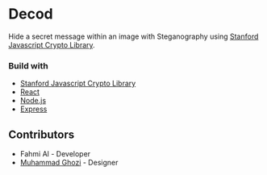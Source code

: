 # Decod

Hide a secret message within an image with Steganography using [Stanford Javascript Crypto Library](https://crypto.stanford.edu/sjcl).

### Build with

- [Stanford Javascript Crypto Library](https://crypto.stanford.edu/sjcl)
- [React](https://reactjs.org/docs/getting-started.html)
- [Node.js](https://nodejs.org/en/docs/)
- [Express](https://expressjs.com/en/4x/api.html)

## Contributors

- Fahmi Al - Developer
- [Muhammad Ghozi](https://github.com/Ghozi47) - Designer
